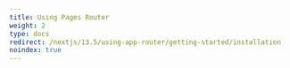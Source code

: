 ```yaml
---
title: Using Pages Router
weight: 2
type: docs
redirect: /nextjs/13.5/using-app-router/getting-started/installation
noindex: true
---
```

